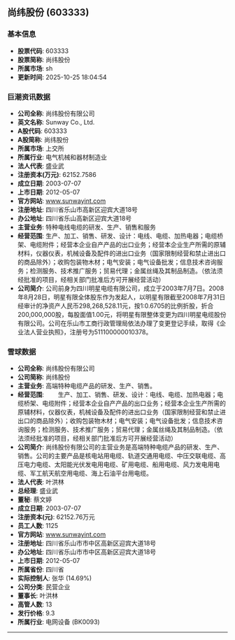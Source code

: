 ## 尚纬股份 (603333)

### 基本信息

- **股票代码**: 603333
- **股票简称**: 尚纬股份
- **所属市场**: sh
- **更新时间**: 2025-10-25 18:04:54

### 巨潮资讯数据

- **公司全称**: 尚纬股份有限公司
- **英文名称**: Sunway Co., Ltd.
- **A股代码**: 603333
- **A股简称**: 尚纬股份
- **所属市场**: 上交所
- **所属行业**: 电气机械和器材制造业
- **法人代表**: 盛业武
- **注册资本(万元)**: 62152.7586
- **成立日期**: 2003-07-07
- **上市日期**: 2012-05-07
- **官方网站**: www.sunwayint.com
- **注册地址**: 四川省乐山市高新区迎宾大道18号
- **办公地址**: 四川省乐山高新区迎宾大道18号
- **主营业务**: 特种电线电缆的研发、生产、销售和服务
- **经营范围**: 生产、加工、销售、研发、设计：电线、电缆、加热电器；电缆桥架、电缆附件；经营本企业自产产品的出口业务；经营本企业生产所需的原辅材料，仪器仪表，机械设备及配件的进出口业务（国家限制经营和禁止进出口的商品除外）；收购包装物木材；电气安装；电气设备批发；信息技术咨询服务；检测服务、技术推广服务；贸易代理；金属丝绳及其制品制造。（依法须经批准的项目，经相关部门批准后方可开展经营活动）
- **公司简介**: 公司前身为四川明星电缆有限公司，成立于2003年7月7日。2008年8月28日，明星有限全体股东作为发起人，以明星有限截至2008年7月31日经审计的净资产人民币298,268,528.11元，按1:0.6705的比例折股，折合200,000,000股，每股面值1.00元，将明星有限整体变更为四川明星电缆股份有限公司。公司在乐山市工商行政管理局依法办理了变更登记手续，取得《企业法人营业执照》，注册号为511100000010378。

### 雪球数据

- **公司全称**: 尚纬股份有限公司
- **公司简称**: 尚纬股份
- **主营业务**: 高端特种电缆产品的研发、生产、销售。
- **经营范围**: 　　生产、加工、销售、研发、设计：电线、电缆、加热电器；电缆桥架、电缆附件；经营本企业自产产品的出口业务；经营本企业生产所需的原辅材料，仪器仪表，机械设备及配件的进出口业务（国家限制经营和禁止进出口的商品除外）；收购包装物木材；电气安装；电气设备批发；信息技术咨询服务；检测服务、技术推广服务；贸易代理；金属丝绳及其制品制造。（依法须经批准的项目，经相关部门批准后方可开展经营活动）
- **公司简介**: 尚纬股份有限公司的主营业务是高端特种电缆产品的研发、生产、销售。公司的主要产品是核电站用电缆、轨道交通用电缆、中压交联电缆、高压电力电缆、太阳能光伏发电用电缆、矿用电缆、船用电缆、风力发电用电缆、军工航天航空用电缆、海上石油平台用电缆。
- **法人代表**: 叶洪林
- **总经理**: 盛业武
- **董秘**: 蔡文婷
- **成立日期**: 2003-07-07
- **注册资本(元)**: 62152.76万元
- **员工人数**: 1125
- **官方网站**: www.sunwayint.com
- **注册地址**: 四川省乐山市市中区高新区迎宾大道18号
- **办公地址**: 四川省乐山市市中区高新区迎宾大道18号
- **上市日期**: 2012-05-07
- **所属省份**: 四川省
- **实际控制人**: 张华 (14.69%)
- **公司分类**: 民营企业
- **董事长**: 叶洪林
- **高管人数**: 13
- **发行价格**: 9.3
- **所属行业**: 电网设备 (BK0093)

---